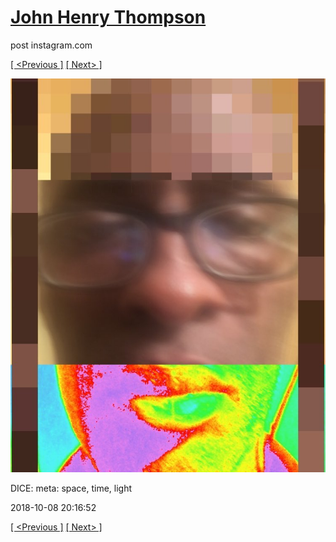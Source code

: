 # [John Henry Thompson](../README.md)
post instagram.com

[[ <Previous ]](2018-10-08-1.md) [[ Next> ]](2018-10-08-3.md)

[![](../media/2018-10-08/DICE-meta-space-time-light.jpg)](../README.md)

DICE: meta: space, time, light

2018-10-08 20:16:52

[[ <Previous ]](2018-10-08-1.md) [[ Next> ]](2018-10-08-3.md)